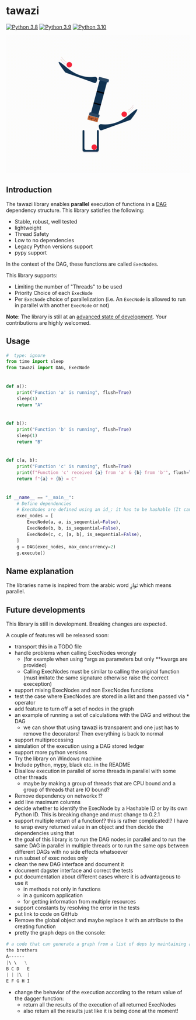 # tawazi
[![Python 3.8](https://img.shields.io/badge/python-3.8-blue.svg)](https://www.python.org/downloads/release/python-380/)
[![Python 3.9](https://img.shields.io/badge/python-3.9-blue.svg)](https://www.python.org/downloads/release/python-390/)
[![Python 3.10](https://img.shields.io/badge/python-3.10-blue.svg)](https://www.python.org/downloads/release/python-3100/)

![Tawazi GIF](documentation/tawazi_GIF.gif)

## Introduction

<!-- TODO: put a link explaining what a DAG is-->

The tawazi library enables **parallel** execution of functions in a [DAG](https://en.wikipedia.org/wiki/Directed_acyclic_graph) dependency structure.
This library satisfies the following:
* Stable, robust, well tested
* lightweight
* Thread Safety
* Low to no dependencies
* Legacy Python versions support
* pypy support

In the context of the DAG, these functions are called `ExecNode`s.

This library supports:
* Limiting the number of "Threads" to be used
* Priority Choice of each `ExecNode`
* Per `ExecNode` choice of parallelization (i.e. An `ExecNode` is allowed to run in parallel with another `ExecNode` or not)

**Note**: The library is still at an [advanced state of development](#future-developments). Your contributions are highly welcomed.

## Usage

```python
#  type: ignore
from time import sleep
from tawazi import DAG, ExecNode


def a():
    print("Function 'a' is running", flush=True)
    sleep(1)
    return "A"


def b():
    print("Function 'b' is running", flush=True)
    sleep(1)
    return "B"


def c(a, b):
    print("Function 'c' is running", flush=True)
    print(f"Function 'c' received {a} from 'a' & {b} from 'b'", flush=True)
    return f"{a} + {b} = C"


if __name__ == "__main__":
    # Define dependencies
    # ExecNodes are defined using an id_: it has to be hashable (It can be the function itself)
    exec_nodes = [
        ExecNode(a, a, is_sequential=False),
        ExecNode(b, b, is_sequential=False),
        ExecNode(c, c, [a, b], is_sequential=False),
    ]
    g = DAG(exec_nodes, max_concurrency=2)
    g.execute()
```

## Name explanation
The libraries name is inspired from the arabic word تَوَازٍ which means parallel.


## Future developments
This library is still in development. Breaking changes are expected.

A couple of features will be released soon:
* transport this in a TODO file
* handle problems when calling ExecNodes wrongly
  * (for example when using *args as parameters but only **kwargs are provided)
  * Calling ExecNodes must be similar to calling the original function (must imitate the same signature otherwise raise the correct exeception)
* support mixing ExecNodes and non ExecNodes functions
* test the case where ExecNodes are stored in a list and then passed via * operator
* add feature to turn off a set of nodes in the graph
* an example of running a set of calculations with the DAG and without the DAG
  * we can show that using tawazi is transparent and one just has to remove the decorators! Then everything is back to normal
* support multiprocessing
* simulation of the execution using a DAG stored ledger
* support more python versions
* Try the library on Windows machine
* Include python, mypy, black etc. in the README
* Disallow execution in parallel of some threads in parallel with some other threads
  * maybe by making a group of threads that are CPU bound and a group of threads that are IO bound?
* Remove dependency on networkx !?
* add line maximum columns
* decide whether to identify the ExecNode by a Hashable ID or by its own Python ID. This is breaking change and must change to 0.2.1
* support multiple return of a function!? this is rather complicated!? I have to wrap every returned value
in an object and then decide the dependencies using that
* the goal of this library is to run the DAG nodes in parallel and to run the same DAG in parallel in multiple threads
or to run the same ops between different DAGs with no side effects whatsoever
* run subset of exec nodes only
* clean the new DAG interface and document it
* document dagster interface and correct the tests
* put documentation about different cases where it is advantageous to use it
  * in methods not only in functions
  * in a gunicorn application
  * for getting information from multiple resources
* support constants by resolving the error in the tests
* put link to code on GitHub
* Remove the global object and maybe replace it with an attribute to the creating function
* pretty the graph deps on the console:
```Python
# a code that can generate a graph from a list of deps by maintaining a spacing of 1 between
the brothers
A------
|\ \   \
B C D   E
| | |\  |
E F G H I
```
* change the behavior of the execution according to the return value of the dagger function:
  * return all the results of the execution of all returned ExecNodes
  * also return all the results just like it is being done at the moment!
